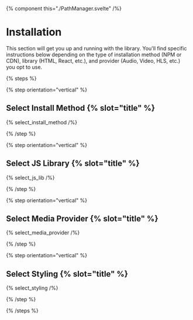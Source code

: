 {% component this="./PathManager.svelte" /%}

# Installation

This section will get you up and running with the library. You'll find specific instructions below
depending on the type of installation method (NPM or CDN), library (HTML, React, etc.), and provider
(Audio, Video, HLS, etc.) you opt to use.

{% steps %}

{% step orientation="vertical" %}

## Select Install Method {% slot="title" %}

{% select_install_method /%}

{% /step %}

{% step orientation="vertical" %}

## Select JS Library {% slot="title" %}

{% select_js_lib /%}

{% /step %}

{% step orientation="vertical" %}

## Select Media Provider {% slot="title" %}

{% select_media_provider /%}

{% /step %}

{% step orientation="vertical" %}

## Select Styling {% slot="title" %}

{% select_styling /%}

{% /step %}

<slot />

{% /steps %}
